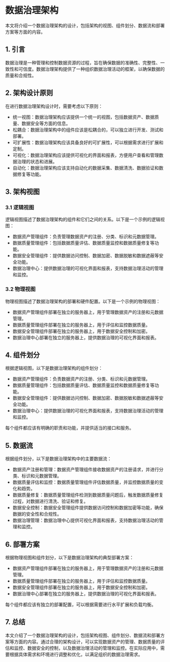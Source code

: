 # 数据治理架构


本文将介绍一个数据治理架构的设计，包括架构的视图、组件划分、数据流和部署方案等方面的内容。

## 1. 引言

数据治理是一种管理和控制数据资源的过程，旨在确保数据的准确性、完整性、一致性和可信度。数据治理架构提供了一种组织数据治理活动的框架，以确保数据的质量和合规性。

## 2. 架构设计原则

在进行数据治理架构设计时，需要考虑以下原则：

- 统一视图：数据治理架构应该提供一个统一的视图，包括数据资产、数据质量、数据安全等方面的信息。
- 松耦合：数据治理架构中的组件应该是松耦合的，可以独立进行开发、测试和部署。
- 可扩展性：数据治理架构应该具备良好的可扩展性，可以根据需求进行扩展和定制。
- 可视化：数据治理架构应该提供可视化的界面和报表，方便用户查看和管理数据治理的状态和进展。
- 自动化：数据治理架构应该支持自动化的数据采集、数据清洗、数据验证和数据修复等功能。

## 3. 架构视图

### 3.1 逻辑视图

逻辑视图描述了数据治理架构的组件和它们之间的关系。以下是一个示例的逻辑视图：

- 数据资产管理组件：负责管理数据资产的注册、分类、标识和元数据管理。
- 数据质量管理组件：包括数据质量评估、数据质量监控和数据质量修复等功能。
- 数据安全管理组件：提供数据访问控制、数据加密、数据脱敏和数据遮蔽等安全功能。
- 数据治理中心：提供数据治理的可视化界面和报表，支持数据治理活动的管理和监控。

### 3.2 物理视图

物理视图描述了数据治理架构的部署和硬件配置。以下是一个示例的物理视图：

- 数据资产管理组件部署在独立的服务器上，用于管理数据资产的注册和元数据管理。
- 数据质量管理组件部署在独立的服务器上，用于评估和监控数据质量。
- 数据安全管理组件部署在独立的服务器上，用于数据安全控制和加密。
- 数据治理中心部署在独立的服务器上，提供数据治理的可视化界面和报表。

## 4. 组件划分

根据逻辑视图，以下是数据治理架构的组件划分：

- 数据资产管理组件：负责数据资产的注册、分类、标识和元数据管理。
- 数据质量管理组件：包括数据质量评估、数据质量监控和数据质量修复等功能。
- 数据安全管理组件：提供数据访问控制、数据加密、数据脱敏和数据遮蔽等安全功能。
- 数据治理中心：提供数据治理的可视化界面和报表，支持数据治理活动的管理和监控。

每个组件都应该有明确的职责和功能，并提供适当的接口和服务。

## 5. 数据流

根据组件划分，以下是数据治理架构中的主要数据流：

- 数据资产注册和管理：数据资产管理组件接收数据资产的注册请求，并进行分类、标识和元数据管理。
- 数据质量评估和监控：数据质量管理组件评估数据质量，并监控数据质量的变化和趋势。
- 数据质量修复：数据质量管理组件检测到数据质量问题后，触发数据质量修复过程，对数据进行清洗、验证和修复。
- 数据安全控制：数据安全管理组件提供数据访问控制和数据加密等功能，确保数据的安全性和合规性。
- 数据治理管理：数据治理中心提供可视化界面和报表，支持数据治理活动的管理和监控。

## 6. 部署方案

根据物理视图和组件划分，以下是数据治理架构的典型部署方案：

- 数据资产管理组件部署在独立的服务器上，用于管理数据资产的注册和元数据管理。
- 数据质量管理组件部署在独立的服务器上，用于评估和监控数据质量。
- 数据安全管理组件部署在独立的服务器上，用于数据安全控制和加密。
- 数据治理中心部署在独立的服务器上，提供数据治理的可视化界面和报表。

每个组件都应该有独立的部署配置，可以根据需要进行水平扩展和负载均衡。

## 7. 总结

本文介绍了一个数据治理架构的设计，包括架构视图、组件划分、数据流和部署方案等方面的内容。通过合理的架构设计，可以实现数据资产的管理、数据质量的评估和监控、数据安全的控制，以及数据治理活动的管理和监控。在实际应用中，需要根据具体需求和环境进行调整和优化，以满足组织的数据治理需求。